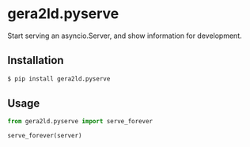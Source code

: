 gera2ld.pyserve
===

Start serving an asyncio.Server, and show information for development.

Installation
---

```sh
$ pip install gera2ld.pyserve
```

Usage
---

```py
from gera2ld.pyserve import serve_forever

serve_forever(server)
```

